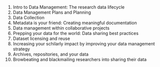 1. Intro to Data Management: The research data lifecycle
2. Data Management Plans and Planning
3. Data Collection
4. Metadata is your friend: Creating meaningful documentation
5. Data management within collaborative projects
6. Prepping your data for the world: Data sharing best practices
7. Dataset licensing and reuse
8. Increasing your schilarly impact by improving your data management strategy
9. Archives, repositories, and your data
10. Browbeating and blackmailing researchers into sharing their data
